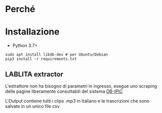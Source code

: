  # Perché


# Installazione

* Python 3.7+

```
sudo apt install libdb-dev # per Ubuntu/Debian
pip3 install -r requirements.txt
```

## LABLITA extractor
L'estrattore non ha bisogno di parametri in ingresso, esegue uno scraping delle pagine liberamente consultabili del sistema [DB-IPIC ](http://www.lablita.it/app/dbipic/)

L'Output contiene tutti i clips .mp3 in Italiano e le trascrizioni che sono salvate in un unico file csv